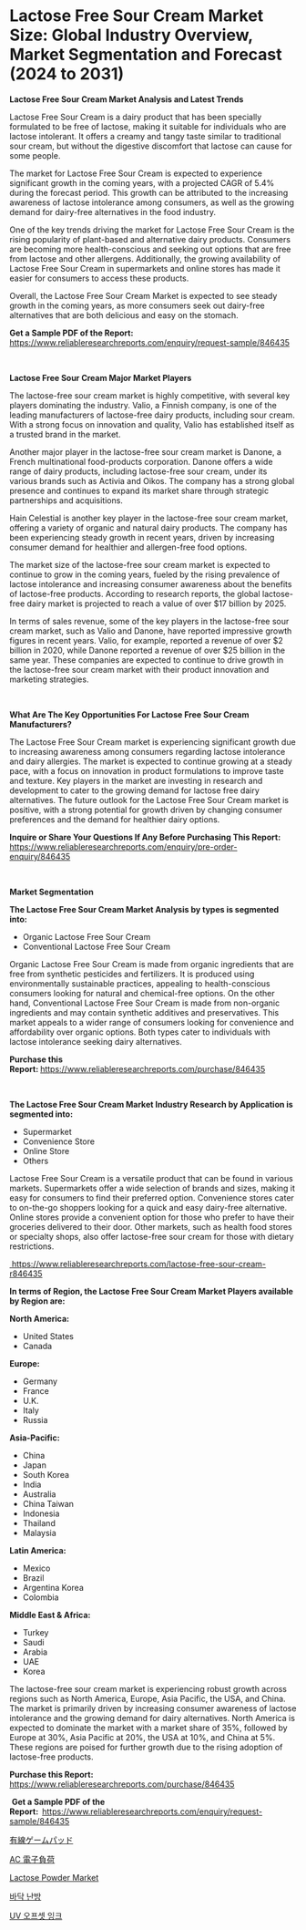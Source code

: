 <p><h1>Lactose Free Sour Cream Market Size: Global Industry Overview, Market Segmentation and Forecast (2024 to 2031)</h1></p><p><strong>Lactose Free Sour Cream Market Analysis and Latest Trends</strong></p>
<p><p>Lactose Free Sour Cream is a dairy product that has been specially formulated to be free of lactose, making it suitable for individuals who are lactose intolerant. It offers a creamy and tangy taste similar to traditional sour cream, but without the digestive discomfort that lactose can cause for some people.</p><p>The market for Lactose Free Sour Cream is expected to experience significant growth in the coming years, with a projected CAGR of 5.4% during the forecast period. This growth can be attributed to the increasing awareness of lactose intolerance among consumers, as well as the growing demand for dairy-free alternatives in the food industry.</p><p>One of the key trends driving the market for Lactose Free Sour Cream is the rising popularity of plant-based and alternative dairy products. Consumers are becoming more health-conscious and seeking out options that are free from lactose and other allergens. Additionally, the growing availability of Lactose Free Sour Cream in supermarkets and online stores has made it easier for consumers to access these products.</p><p>Overall, the Lactose Free Sour Cream Market is expected to see steady growth in the coming years, as more consumers seek out dairy-free alternatives that are both delicious and easy on the stomach.</p></p>
<p><strong>Get a Sample PDF of the Report:&nbsp;</strong> <a href="https://www.reliableresearchreports.com/enquiry/request-sample/846435">https://www.reliableresearchreports.com/enquiry/request-sample/846435</a></p>
<p>&nbsp;</p>
<p><strong>Lactose Free Sour Cream Major Market Players</strong></p>
<p><p>The lactose-free sour cream market is highly competitive, with several key players dominating the industry. Valio, a Finnish company, is one of the leading manufacturers of lactose-free dairy products, including sour cream. With a strong focus on innovation and quality, Valio has established itself as a trusted brand in the market.</p><p>Another major player in the lactose-free sour cream market is Danone, a French multinational food-products corporation. Danone offers a wide range of dairy products, including lactose-free sour cream, under its various brands such as Activia and Oikos. The company has a strong global presence and continues to expand its market share through strategic partnerships and acquisitions.</p><p>Hain Celestial is another key player in the lactose-free sour cream market, offering a variety of organic and natural dairy products. The company has been experiencing steady growth in recent years, driven by increasing consumer demand for healthier and allergen-free food options.</p><p>The market size of the lactose-free sour cream market is expected to continue to grow in the coming years, fueled by the rising prevalence of lactose intolerance and increasing consumer awareness about the benefits of lactose-free products. According to research reports, the global lactose-free dairy market is projected to reach a value of over $17 billion by 2025.</p><p>In terms of sales revenue, some of the key players in the lactose-free sour cream market, such as Valio and Danone, have reported impressive growth figures in recent years. Valio, for example, reported a revenue of over $2 billion in 2020, while Danone reported a revenue of over $25 billion in the same year. These companies are expected to continue to drive growth in the lactose-free sour cream market with their product innovation and marketing strategies.</p></p>
<p>&nbsp;</p>
<p><strong>What Are The Key Opportunities For Lactose Free Sour Cream Manufacturers?</strong></p>
<p><p>The Lactose Free Sour Cream market is experiencing significant growth due to increasing awareness among consumers regarding lactose intolerance and dairy allergies. The market is expected to continue growing at a steady pace, with a focus on innovation in product formulations to improve taste and texture. Key players in the market are investing in research and development to cater to the growing demand for lactose free dairy alternatives. The future outlook for the Lactose Free Sour Cream market is positive, with a strong potential for growth driven by changing consumer preferences and the demand for healthier dairy options.</p></p>
<p><strong>Inquire or Share Your Questions If Any Before Purchasing This Report:</strong> <a href="https://www.reliableresearchreports.com/enquiry/pre-order-enquiry/846435">https://www.reliableresearchreports.com/enquiry/pre-order-enquiry/846435</a></p>
<p>&nbsp;</p>
<p><strong>Market Segmentation</strong></p>
<p><strong>The Lactose Free Sour Cream Market Analysis by types is segmented into:</strong></p>
<p><ul><li>Organic Lactose Free Sour Cream</li><li>Conventional Lactose Free Sour Cream</li></ul></p>
<p><p>Organic Lactose Free Sour Cream is made from organic ingredients that are free from synthetic pesticides and fertilizers. It is produced using environmentally sustainable practices, appealing to health-conscious consumers looking for natural and chemical-free options. On the other hand, Conventional Lactose Free Sour Cream is made from non-organic ingredients and may contain synthetic additives and preservatives. This market appeals to a wider range of consumers looking for convenience and affordability over organic options. Both types cater to individuals with lactose intolerance seeking dairy alternatives.</p></p>
<p><strong>Purchase this Report:&nbsp;</strong><a href="https://www.reliableresearchreports.com/purchase/846435">https://www.reliableresearchreports.com/purchase/846435</a></p>
<p>&nbsp;</p>
<p><strong>The Lactose Free Sour Cream Market Industry Research by Application is segmented into:</strong></p>
<p><ul><li>Supermarket</li><li>Convenience Store</li><li>Online Store</li><li>Others</li></ul></p>
<p><p>Lactose Free Sour Cream is a versatile product that can be found in various markets. Supermarkets offer a wide selection of brands and sizes, making it easy for consumers to find their preferred option. Convenience stores cater to on-the-go shoppers looking for a quick and easy dairy-free alternative. Online stores provide a convenient option for those who prefer to have their groceries delivered to their door. Other markets, such as health food stores or specialty shops, also offer lactose-free sour cream for those with dietary restrictions.</p></p>
<p><a href="https://www.reliableresearchreports.com/lactose-free-sour-cream-r846435">&nbsp;https://www.reliableresearchreports.com/lactose-free-sour-cream-r846435</a></p>
<p><strong>In terms of Region, the Lactose Free Sour Cream Market Players available by Region are:</strong></p>
<p>
    <p> <strong> North America: </strong>
        <ul>
            <li>United States</li>
            <li>Canada</li>
        </ul>
        </p> 
    <p> <strong> Europe: </strong>
        <ul>
            <li>Germany</li>
            <li>France</li>
            <li>U.K.</li>
            <li>Italy</li>
            <li>Russia</li>
        </ul>
        </p> 
    <p> <strong> Asia-Pacific: </strong>
        <ul>
            <li>China</li>
            <li>Japan</li>
            <li>South Korea</li>
            <li>India</li>
            <li>Australia</li>
            <li>China Taiwan</li>
            <li>Indonesia</li>
            <li>Thailand</li>
            <li>Malaysia</li>
        </ul>
        </p> 
    <p> <strong> Latin America: </strong>
        <ul>
            <li>Mexico</li>
            <li>Brazil</li>
            <li>Argentina Korea</li>
            <li>Colombia</li>
        </ul>
        </p> 
    <p> <strong> Middle East & Africa: </strong>
        <ul>
            <li>Turkey</li>
            <li>Saudi</li>
            <li>Arabia</li>
            <li>UAE</li>
            <li>Korea</li>
        </ul>
    </p>
    </p>
<p><p>The lactose-free sour cream market is experiencing robust growth across regions such as North America, Europe, Asia Pacific, the USA, and China. The market is primarily driven by increasing consumer awareness of lactose intolerance and the growing demand for dairy alternatives. North America is expected to dominate the market with a market share of 35%, followed by Europe at 30%, Asia Pacific at 20%, the USA at 10%, and China at 5%. These regions are poised for further growth due to the rising adoption of lactose-free products.</p></p>
<p><strong>Purchase this Report: </strong><a href="https://www.reliableresearchreports.com/purchase/846435">https://www.reliableresearchreports.com/purchase/846435</a></p>
<p>&nbsp;<strong>Get a Sample PDF of the Report:&nbsp;&nbsp;</strong><a href="https://www.reliableresearchreports.com/enquiry/request-sample/846435">https://www.reliableresearchreports.com/enquiry/request-sample/846435</a></p>
<p><strong></strong></p>
<p><p><a href="https://github.com/NashBeahan2023/Market-Research-Report-List-1/blob/main/490890518193.md">有線ゲームパッド</a></p><p><a href="https://github.com/joaejkdzgyljvo6/Market-Research-Report-List-1/blob/main/792439518192.md">AC 電子負荷</a></p><p><a href="https://github.com/gulaimolin/Market-Research-Report-List-3/blob/main/lactose-powder-market.md">Lactose Powder Market</a></p><p><a href="https://github.com/Tristiarton768456/Market-Research-Report-List-1/blob/main/864382116685.md">바닥 난방</a></p><p><a href="https://github.com/vsoq0zknh59/Market-Research-Report-List-1/blob/main/929155316684.md">UV 오프셋 잉크</a></p></p>